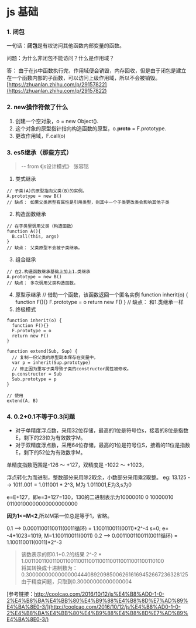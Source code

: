 # js 基础
### 1. 闭包
一句话：**闭包**是有权访问其他函数内部变量的函数。

问题：为什么非闭包不能访问？什么是作用域？

答： 由于在js中函数执行完，作用域便会销毁，内存回收，但是由于闭包是建立在一个函数内部的子函数，可以访问上级作用域，所以不会被销毁。
[https://zhuanlan.zhihu.com/p/29157822](https://zhuanlan.zhihu.com/p/29157822)

### 2. new操作符做了什么

1. 创建一个空对象，o = new Object().
2. 这个对象的原型指针指向构造函数的原型，o.__proto__ = F.prototype.
3. 更改作用域，F.call(o)

### 3. es5继承（那些方式）
> -- from 《js设计模式》 张容铭
1. 类式继承
```
// 子类(A)的原型指向父类(B)的实例。
A.prototype = new B()
// 缺点： 如果父类原型有属性是引用类型，则其中一个子类更改类会影响其他子类
```
2. 构造函数继承
```
// 在子类里调用父类（构造函数）
function A(){
  B.call(this, args)
}
// 缺点： 父类原型不会被子类继承。
```
3. 组合继承
```
// 在2.构造函数继承基础上加上1.类继承
A.prototype = new B()
// 缺点： 多次调用父类构造函数。
```
4. 原型示继承
// 借助一个函数，该函数返回一个匿名实例
function inherit(o) {
  function F(){}
  F.prototype = o
  return new F()
}
// 缺点： 和1.类继承一样
5. 终极模式
```
function inherit(o) {
  function F(){}
  F.prototype = o
  return new F()
}

function extend(Sub, Sup) {
  // 复制一份父类的原型副本保存在变量中，
  var p = inherit(Sup.prototype)
  // 修正因为重写子类导致子类的constructor属性被修改。
  p.constructor = Sub
  Sub.prototype = p
}

// 使用
extend(A, B)
```
### 4. 0.2+0.1不等于0.3问题
- 对于单精度浮点数，采用32位存储，最高的1位是符号位s，接着的8位是指数E，剩下的23位为有效数字M。
- 对于双精度浮点数，采用64位存储，最高的1位是符号位S，接着的11位是指数E，剩下的52位为有效数字M。

单精度指数范围是-126 ～ +127，双精度是 -1022 ～ +1023，

浮点转化为而进制，整数部分采用除2取余，小数部分采用乘2取整。
eg: 13.125 --> 1011.001 = 1.011001 * 2^3, M为 1.011001,E为3,s为0

e=E+127，即e=3+127=130，130的二进制表示为10000010
0  10000010  01100100000000000000000

**因为1<=M<2**,所以M第一位总是等于1，省略。

0.1 --> 0.0001100110011(0011循环) = 1.100110011(0011)*2^-4
s=0; e= -4+1023=1019, M=1.100110011(0011)
0.2 --> 0.001100110011(0011循环) = 1.100110011(0011)*2^-3

> 该数表示的即0.1+0.2的结果 2^-2 * 1.0011001100110011001100110011001100110011001100110100<br>
> 将其转换成十进制数为：0.3000000000000000444089209850062616169452667236328125<br/>
> 由于精度问题，只取到0.30000000000000004

[参考链接：http://coolcao.com/2016/10/12/js%E4%B8%AD0-1-0-2%E4%B8%BA%E4%BB%80%E4%B9%88%E4%B8%8D%E7%AD%89%E4%BA%8E0-3/](http://coolcao.com/2016/10/12/js%E4%B8%AD0-1-0-2%E4%B8%BA%E4%BB%80%E4%B9%88%E4%B8%8D%E7%AD%89%E4%BA%8E0-3/)